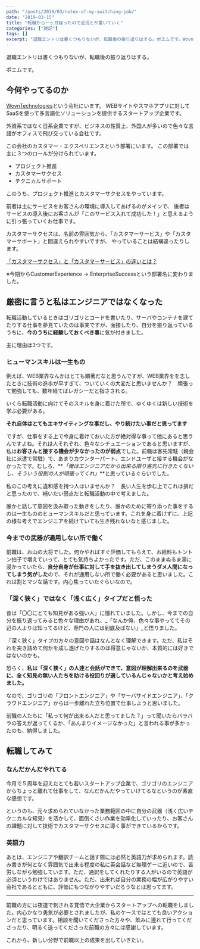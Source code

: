 ```yaml
---
path: "/posts/2019/03/notes-of-my-switching-job/"
date: "2019-03-15"
title: "転職から一ヶ月経ったので近況とか書いていく"
categories: ["雑記"]
tags: []
excerpt: "退職エントリは書くつもりないが、転職後の振り返りはする。ポエムです。WovnTechnologiesという会社にいます。WEBサイトやスマホアプリに対してSaaSを使って多言語化ソリューションを提供..."
---
```


退職エントリは書くつもりないが、転職後の振り返りはする。

ポエムです。

## 今何やってるのか

[WovnTechnologies](https://wovn.io/ja/)という会社にいます。
WEBサイトやスマホアプリに対してSaaSを使って多言語化ソリューションを提供するスタートアップ企業です。

外資系ではなく日系企業ですが、ビジネスの性質上、外国人が多いので色々な言語がオフィスで飛び交っている会社です。

この会社のカスタマー・エクスペリエンスという部署にいます。
この部署では主に３つのロールが分けられています。

* プロジェクト推進
* カスタマーサクセス
* テクニカルサポート

このうち、プロジェクト推進とカスタマーサクセスをやっています。

前者は主にサービスをお客さんの環境に導入してあげるのがメインで、
後者はサービスの導入後にお客さんが「このサービス入れて成功した！」と思えるように引っ張っていくお仕事です。

カスタマーサクセスは、名前の雰囲気から、「カスタマーサービス」や「カスタマーサポート」と間違えられやすいですが、
やっていることは結構違ったりします。

[「カスタマーサクセス」と「カスタマーサービス」の違いとは？](https://satori.marketing/marketing-blog/what-is-marketing/customer-success/)

※今期からCustomerExperience -> EnterpriseSuccessという部署名に変わりました。

## 厳密に言うと私はエンジニアではなくなった

転職活動しているときはゴリゴリとコードを書いたり、サーバやコンテナを建てたりする仕事を夢見ていたのは事実ですが、面接したり、自分を振り返っているうちに、**今のうちに経験しておくべき事**に気が付きました。

主に理由は3つです。

### ヒューマンスキルは一生もの

例えば、WEB業界なんかはとても顕著だなと思うんですが、WEB業界をを志したときに技術の進歩が早すぎて、ついていくの大変だと思いませんか？　頑張って勉強しても、数年経てばレガシーだと指さされる。

いくら転職活動に向けてそのスキルを身に着けた所で、ゆくゆくは新しい技術を学ぶ必要がある。

**それ自体はとてもエキサイティングな事だし、やり続けたい事だと思ってます**

ですが、仕事をする上で今身に着けておいた方が絶対得な事って他にあると思うんですよね。それは人それぞれ、色々なシチュエーションであると思いますが、私は**お客さんと接する機会が少なかったのが弱点**でした。前職は客先常駐（親会社に派遣で常駐）で、あまりカウンターパート、エンドユーザと接する機会がなかったです。むしろ、**_「俺はエンジニアだから出来る限り客先に行きたくないし、そういう役割の人が頑張ってくれ」_**と思っているぐらいでした。

私のこの考えに違和感を持つ人はいませんか？　長い人生を歩む上でこれは損だと思ったので、補いたい弱点だと転職活動の中で考えました。

誰かと話して意図を汲み取った動きをしたり、誰かのために寄り添った事をするのは一生もののヒューマンスキルだと思っています。これを身に着けずに、上記の様な考えでエンジニアを続けていても生き残れないなと感じました。

### 今までの武器が通用しない所で働く

前職は、お山の大将でした。何かやればすぐ評価してもらえて、お給料もトントン拍子で増えていって、とても気持ちよかったです。ただ、このままぬるま湯に浸かっていたら、**自分自身が仕事に対して手を抜き出してしまうダメ人間になってしまう気がした**ので、それが通用しない所で働く必要があると思いました。これは割とマジな話です。内心焦っていたぐらいなので。

### 「深く狭く」ではなく「浅く広く」タイプだと悟った

昔は「〇〇にとても知見がある強い人」に憧れていました。しかし、今までの自分を振り返ってみると色々な理由があれ、_「なんか俺、色々な事やっててその辺の人よりは知ってるけど、専門の人には到底及ばない」_と悟りました。

「深く狭く」タイプの方々の意図や話はなんとなく理解できます。ただ、私はそれを突き詰めて何かを成し遂げたりするのは得意じゃないか、本質的には好きではないのかも。

恐らく、**私は「深く狭く」の人達と会話ができて、意図が理解出来るのを武器に、全く知見の無い人たちを助ける役回りが適しているんじゃないかと考え始めました。**

なので、ゴリゴリの「フロントエンジニア」や「サーバサイドエンジニア」、「クラウドエンジニア」からは一歩離れた立ち位置で仕事しようと思いました。

前職の人たちに「私って何が出来る人だと思ってました？」って聞いたらバラバラの答えが返ってくるか、「あんまりイメージなかった」と言われる事が多かったのも、納得しました。

## 転職してみて

### なんだかんだやれてる

今月で５周年を迎えたとても若いスタートアップ企業で、ゴリゴリのエンジニアからちょっと離れて仕事をして、なんだかんだやっていけてるなというのが素直な感想です。

というのも、元々求められていなかった業務範囲の中に自分の武器（浅く広いテクニカルな知見）を活かして、面倒くさい作業を効率化していったり、お客さんの課題に対して技術でカスタマーサクセスに導く事ができているからです。

### 英語力

あとは、エンジニアや翻訳チームと話す際には必然と英語力が求められます。読み書きが何となく雰囲気で出来る程度の私に英会話など無理ゲーに近いので、苦労しながら勉強しています。ただ、通訳をしてくれたりする人がいるので英語が必須というわけではありません。ただ、出来れば自分の業務の幅が広がりやすい会社であるとともに、評価にもつながりやすいだろうなとは思ってます。

* * *

前職の方には夜道で刺される覚悟で大企業からスタートアップへの転職をしました。内心かなり勇気が必要とされましたが、私のケースではとても良いアクションだと思っています。相談を聞いてくださった方々や、飲みに連れて行ってくださったり、明るく送ってくださった前職の方々には感謝しています。

これから、新しい分野で前職以上の成果を出していきたい。